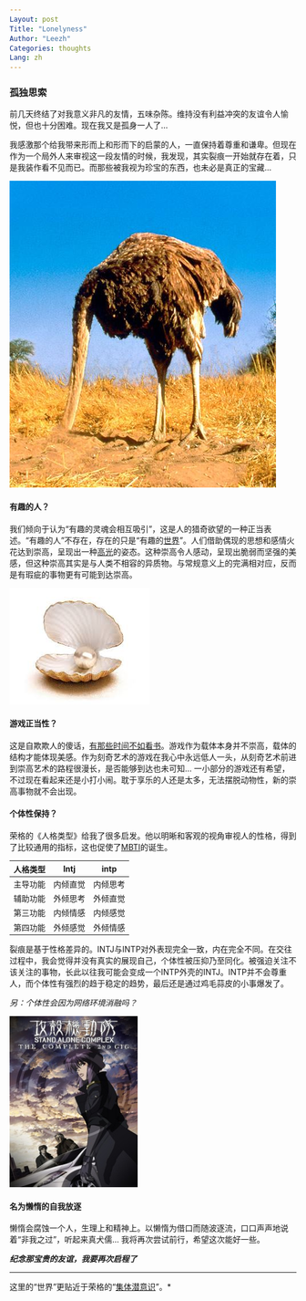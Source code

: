 ```yaml
---
Layout: post
Title: "Lonelyness"
Author: "Leezh"
Categories: thoughts
Lang: zh
---
```


### 孤独思索

前几天终结了对我意义非凡的友情，五味杂陈。维持没有利益冲突的友谊令人愉悦，但也十分困难。现在我又是孤身一人了...

<!-- more -->

我感激那个给我带来形而上和形而下的启蒙的人，一直保持着尊重和谦卑。但现在作为一个局外人来审视这一段友情的时候，我发现，其实裂痕一开始就存在着，只是我装作看不见而已。而那些被我视为珍宝的东西，也未必是真正的宝藏...

![image1](../images/ostrich.jpg)

#### 有趣的人？

我们倾向于认为“有趣的灵魂会相互吸引”，这是人的猎奇欲望的一种正当表述。“有趣的人”不存在，存在的只是“有趣的[世界](#world)”。人们借助偶现的思想和感情火花达到崇高，呈现出一种[高光](https://zh.wikipedia.org/wiki/%E9%AB%98%E5%85%89)的姿态。这种崇高令人感动，呈现出脆弱而坚强的美感，但这种崇高其实是与人类不相容的异质物。与常规意义上的完满相对应，反而是有瑕疵的事物更有可能到达崇高。

![image2](../images/pearl.jpg)

#### 游戏正当性？

这是自欺欺人的傻话，[有那些时间不如看书](https://www.g-cores.com/articles/97362)。游戏作为载体本身并不崇高，载体的结构才能体现美感。作为刻奇艺术的游戏在我心中永远低人一头，从刻奇艺术前进到崇高艺术的路程很漫长，是否能够到达也未可知…  一小部分的游戏还有希望，不过现在看起来还是小打小闹。耽于享乐的人还是太多，无法摆脱动物性，新的崇高事物就不会出现。

#### 个体性保持？

荣格的《人格类型》给我了很多启发。他以明晰和客观的视角审视人的性格，得到了比较通用的指标，这也促使了[MBTI](https://zh.wikipedia.org/wiki/%E9%82%81%E7%88%BE%E6%96%AF-%E5%B8%83%E9%87%8C%E6%A0%BC%E6%96%AF%E6%80%A7%E6%A0%BC%E5%88%86%E9%A1%9E%E6%B3%95)的诞生。

| 人格类型 | Intj     | intp     |
| -------- | -------- | -------- |
| 主导功能 | 内倾直觉 | 内倾思考 |
| 辅助功能 | 外倾思考 | 外倾直觉 |
| 第三功能 | 内倾情感 | 内倾感觉 |
| 第四功能 | 外倾感觉 | 外倾情感 |

裂痕是基于性格差异的。INTJ与INTP对外表现完全一致，内在完全不同。在交往过程中，我会觉得并没有真实的展现自己，个体性被压抑乃至同化。被强迫关注不该关注的事物，长此以往我可能会变成一个INTP外壳的INTJ。INTP并不会尊重人，而个体性有强烈的趋于稳定的趋势，最后还是通过鸡毛蒜皮的小事爆发了。

*另：个体性会因为网络环境消融吗？*

[![image3](../images/ghost-in-the-shell.jpg)](https://zh.wikipedia.org/wiki/%E6%94%BB%E6%AE%BC%E6%A9%9F%E5%8B%95%E9%9A%8A_STAND_ALONE_COMPLEX)

#### 名为懒惰的自我放逐

懒惰会腐蚀一个人，生理上和精神上。以懒惰为借口而随波逐流，口口声声地说着“非我之过”，听起来真犬儒…  我将再次尝试前行，希望这次能好一些。

 ***纪念那宝贵的友谊，我要再次启程了***

---

<span id="world">这里的“世界”更贴近于荣格的“[集体潜意识](https://zh.wikipedia.org/wiki/%E9%9B%86%E4%BD%93%E6%BD%9C%E6%84%8F%E8%AF%86)”。</span>*